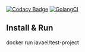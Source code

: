 [![Codacy Badge](https://api.codacy.com/project/badge/Grade/32fa5514075a46d2b8e0605992baa3bd)](https://www.codacy.com/app/iavael/test-project?utm_source=github.com&amp;utm_medium=referral&amp;utm_content=iavael/test-project&amp;utm_campaign=Badge_Grade)
[![GolangCI](https://golangci.com/badges/github.com/iavael/test-project.svg)](https://golangci.com)

Install & Run
-------

docker run iavael/test-project
